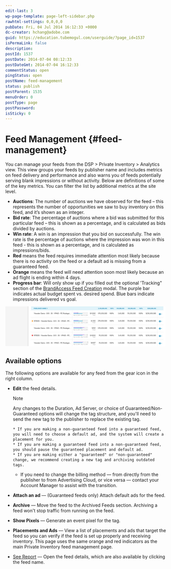 ```yaml
---
edit-last: 3
wp-page-template: page-left-sidebar.php
rawhtml-settings: 0,0,0,0
pubDate: Fri, 04 Jul 2014 16:12:33 +0000
dc-creator: hchang@adobe.com
guid: https://education.tubemogul.com/userguide/?page_id=1537
isPermaLink: false
description: 
postId: 1537
postDate: 2014-07-04 08:12:33
postDateGmt: 2014-07-04 16:12:33
commentStatus: open
pingStatus: open
postName: feed-management
status: publish
postParent: 1535
menuOrder: 0
postType: page
postPassword: 
isSticky: 0
---
```


# Feed Management {#feed-management}

You can manage your feeds from the DSP > Private Inventory > Analytics view. This view groups your feeds by publisher name and includes metrics on feed delivery and performance and also warns you of feeds potentially serving blank impressions or without activity. Below are definitions of some of the key metrics. You can filter the list by additional metrics at the site level.

* **Auctions**: The number of auctions we have observed for the feed – this represents the number of opportunities we saw to buy inventory on this feed, and it’s shown as an integer.
* **Bid rate**: The percentage of auctions where a bid was submitted for this particular feed – this is shown as a percentage, and is calculated as bids divided by auctions.
* **Win rate**:  A win is an impression that you bid on successfully. The win rate is the percentage of auctions where the impression was won in this feed  - this is shown as a percentage, and is calculated as impressions/bids.
* **Red** means the feed requires immediate attention most likely because there is no activity on the feed or a default ad is missing from a guaranteed feed.
* **Orange** means the feed will need attention soon most likely because an ad flight is ending within 4 days.
* **Progress bar**: Will only show up if you filled out the optional 'Tracking" section of the [BrandAccess Feed Creation](../../../../user-guide/planning/private-inventory/brandaccess.md) modal. The purple bar indicates actual budget spent vs. desired spend. Blue bars indicate impressions delivered vs goal.

![Feed troubleshooting](assets/feed-troubleshooting.png)

## Available options
The following options are available for any feed from the gear icon in the right column.

* **Edit** the feed details.
  >[!NOTE]
  >
  >Any changes to the Duration, Ad Server, or choice of Guaranteed/Non-Guaranteed options will change the tag structure, and you'll need to send the new tag to the publisher to replace the existing tag.

      * If you are making a non-guaranteed feed into a guaranteed feed, you will need to choose a default ad, and the system will create a placement for you.
      * If you are making a guaranteed feed into a non-guaranteed feed, you should pause the guaranteed placement and default ad.
      * If you are making either a "guaranteed" or "non-guaranteed" change, we recommend creating a new tag and archiving outdated tags.

    * If you need to change the billing method &mdash; from directly from the publisher to from Advertising Cloud, or vice versa &mdash; contact your Account Manager to assist with the transition.

* **Attach an ad** &mdash; (Guaranteed feeds only) Attach default ads for the feed.
* **Archive** &mdash; Move the feed to the Archived Feeds section. Archiving a feed won't stop traffic from running on the feed.
* **Show Pixels** &mdash; Generate an event pixel for the tag. 
* **Placements and Ads** &mdash; View a list of placements and ads that target the feed so you can verify if the feed is set up properly and receiving inventory. This page uses the same orange and red indicators as the main Private Inventory feed management page.
* [See Report](/help/user-guide/planning/private-inventory/feeds-reporting.md) &mdash; Open the feed details, which are also available by clicking the feed name.
